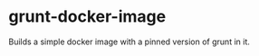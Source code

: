 grunt-docker-image
==================

Builds a simple docker image with a pinned version of grunt in it.
